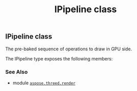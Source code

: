 ﻿---
title: IPipeline class
second_title: Aspose.3D for Python via .NET API References
description: 
type: docs
weight: 100
url: /aspose.threed.render/ipipeline/
is_root: false
---

## IPipeline class

The pre-baked sequence of operations to draw in GPU side.



The IPipeline type exposes the following members:


### See Also
* module [`aspose.threed.render`](..)
